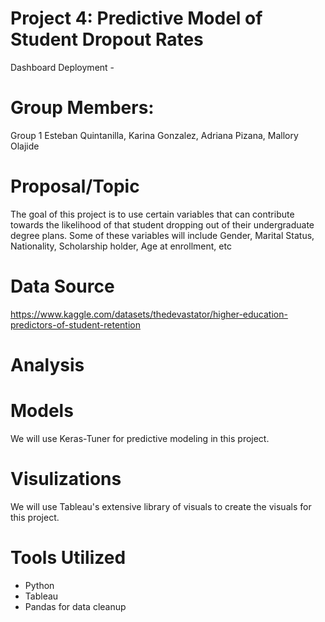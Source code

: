 # Project 4:  Predictive Model of Student Dropout Rates

Dashboard Deployment - 


# Group Members:


Group 1
Esteban Quintanilla, Karina Gonzalez, Adriana Pizana, Mallory Olajide


# Proposal/Topic

The goal of this project is to use certain variables that can contribute towards the likelihood of
that student dropping out of their undergraduate degree plans. Some of these variables will
include Gender, Marital Status, Nationality, Scholarship holder, Age at enrollment, etc


# Data Source

https://www.kaggle.com/datasets/thedevastator/higher-education-predictors-of-student-retention


# Analysis


# Models

We will use Keras-Tuner for predictive modeling in this project.


# Visulizations

We will use Tableau's extensive library of visuals to create the visuals for this project.


# Tools Utilized

* Python
* Tableau
* Pandas for data cleanup

 

